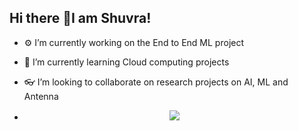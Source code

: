 ## Hi there 👋I am Shuvra! 



- ⚙️ I’m currently working on the End to End ML project 
- 🌱 I’m currently learning Cloud computing projects 
- 👓 I’m looking to collaborate on research projects on AI, ML and Antenna


- <p align="center">
  <a href="https://skillicons.dev">
    <img src="https://skillicons.dev/icons?i=html,css,git,vim,aws,py,c,cpp,cs,django,flask,github,matlab,mysql,postgres,tensorflow" />
  </a>
</p> 


